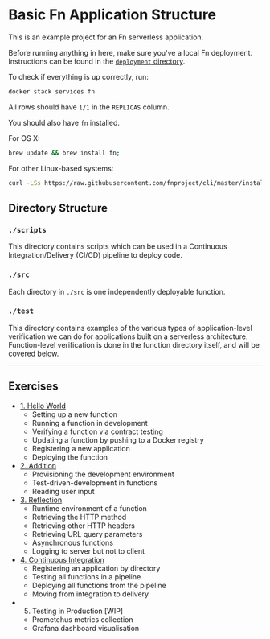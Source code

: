 # Basic Fn Application Structure
This is an example project for an Fn serverless application.

Before running anything in here, make sure you've a local Fn deployment. Instructions can be found in the [`deployment` directory](../../../deployment).

To check if everything is up correctly, run:

```bash
docker stack services fn
```

All rows should have `1/1` in the `REPLICAS` column.

You should also have `fn` installed.

For OS X:

```bash
brew update && brew install fn;
```

For other Linux-based systems:

```bash
curl -LSs https://raw.githubusercontent.com/fnproject/cli/master/install | sh
```

## Directory Structure

### `./scripts`
This directory contains scripts which can be used in a Continuous Integration/Delivery (CI/CD) pipeline to deploy code.

### `./src`
Each directory in `./src` is one independently deployable function.

### `./test`
This directory contains examples of the various types of application-level verification we can do for applications built on a serverless architecture. Function-level verification is done in the function directory itself, and will be covered below.

- - -

## Exercises

- [1. Hello World](./README-EX01.md)
  - Setting up a new function
  - Running a function in development
  - Verifying a function via contract testing
  - Updating a function by pushing to a Docker registry
  - Registering a new application
  - Deploying the function
- [2. Addition](./README-EX02.md)
  - Provisioning the development environment
  - Test-driven-development in functions
  - Reading user input
- [3. Reflection](./README-EX03.md)
  - Runtime environment of a function
  - Retrieving the HTTP method
  - Retrieving other HTTP headers
  - Retrieving URL query parameters
  - Asynchronous functions
  - Logging to server but not to client
- [4. Continuous Integration](./README-EX04.md)
  - Registering an application by directory
  - Testing all functions in a pipeline
  - Deploying all functions from the pipeline
  - Moving from integration to delivery
- 5. Testing in Production [WIP]
  - Prometehus metrics collection
  - Grafana dashboard visualisation